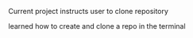 Current project instructs user to clone repository

learned how to create and clone a repo in the terminal
